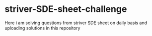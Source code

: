 # striver-SDE-sheet-challenge
Here i am solving questions from striver SDE sheet on daily basis and uploading solutions in this repository
